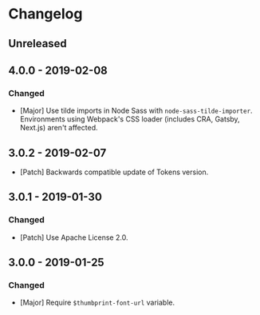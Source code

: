 # Changelog

## Unreleased

## 4.0.0 - 2019-02-08

### Changed

-   [Major] Use tilde imports in Node Sass with `node-sass-tilde-importer`. Environments using Webpack's CSS loader (includes CRA, Gatsby, Next.js) aren't affected.

## 3.0.2 - 2019-02-07

-   [Patch] Backwards compatible update of Tokens version.

## 3.0.1 - 2019-01-30

### Changed

-   [Patch] Use Apache License 2.0.

## 3.0.0 - 2019-01-25

### Changed

-   [Major] Require `$thumbprint-font-url` variable.
